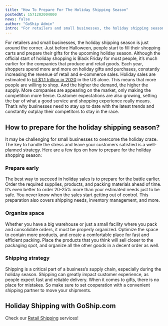```yaml
---
title: "How To Prepare For The Holiday Shipping Season"
postedAt: 1571202004000
news: false
author: "GoShip Admin"
intro: "For retailers and small businesses, the holiday shipping season is just around the corner. Just before Halloween, people start to fill their shopping carts and prepare their gifts for the upcoming holiday season. Although the official start of holiday shopping is Black Friday for most people, it’s much earlier for the companies that produce and retail goods. Each year, shoppers spend more and more on holiday gifts and purchases, constantly increasing the revenue of retail and e-commerce sales. Holiday sales"
---
```

For retailers and small businesses, the holiday shipping season is just around the corner. Just before Halloween, people start to fill their shopping carts and prepare their gifts for the upcoming holiday season. Although the official start of holiday shopping is Black Friday for most people, it’s much earlier for the companies that produce and retail goods. Each year, shoppers spend more and more on holiday gifts and purchases, constantly increasing the revenue of retail and e-commerce sales. Holiday sales are estimated to [hit $1.1 trillion in 2020](https://www.inc.com/anna-meyer/retail-holiday-sales-season-growth-2019-christmas.html) in the US alone. This means that more people are willing to shop. And the higher the demand, the higher the supply. More companies are appearing on the market, only making the competition more fierce. Customer expectations are also growing, setting the bar of what a good service and shopping experience really means. That’s why businesses need to stay up to date with the latest trends and constantly outplay their competitors to stay in the race.

How to prepare for the holiday shipping season?
-----------------------------------------------

It may be challenging for small businesses to overcome the holiday craze. The key to handle the stress and leave your customers satisfied is a well-planned strategy. Here are a few tips on how to prepare for the holiday shopping season:

### Prepare early

The best way to succeed in holiday sales is to prepare for the battle earlier. Order the required supplies, products, and packing materials ahead of time. It’s even better to order 20-25% more than your estimated needs just to be safe. You never know when the sales start getting out of control. This preparation also covers shipping needs, inventory management, and more.

### Organize space

Whether you have a big warehouse or just a small facility where you pack and consolidate orders, it must be properly organized. Optimize the space to contain more products, and create a comfortable place for fast and efficient packing. Place the products that you think will sell closer to the packaging spot, and organize all the other goods in a decent order as well.

### Shipping strategy

Shipping is a critical part of a business’s supply chain, especially during the holiday season. Shipping can greatly impact customer experience, as people expect fast and reliable delivery. When it comes to gifts, there is no place for mistakes. So make sure to set cooperation with a convenient shipping partner to move your shipments.

Holiday Shipping with GoShip.com
--------------------------------

Check our [Retail Shipping](https://www.goship.com/shipping-services/ltl-shipping-for-retail-logistics/) services!
